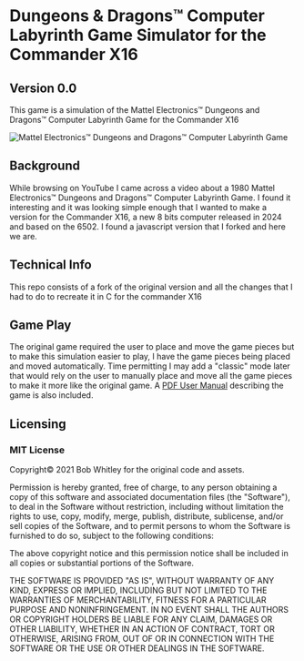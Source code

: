 # Dungeons &amp; Dragons&trade; Computer Labyrinth Game Simulator for the Commander X16

## Version 0.0

This game is a simulation of the Mattel Electronics&trade; Dungeons and Dragons&trade; Computer Labyrinth Game for the Commander X16

![Mattel Electronics&trade; Dungeons and Dragons&trade; Computer Labyrinth Game](images/featuredImage.jpg)

## Background

While browsing on YouTube I came across a video about a 1980 Mattel Electronics&trade; Dungeons and Dragons&trade; Computer Labyrinth Game. I found it interesting and it was looking simple enough that I wanted to make a version for the Commander X16, a new 8 bits computer released in 2024 and based on the 6502. I found a javascript version that I forked and here we are.

## Technical Info

This repo consists of a fork of the original version and all the changes that I had to do to recreate it in C for the commander X16

## Game Play

The original game required the user to place and move the game pieces but to make this simulation easier to play, I have the game pieces being placed and moved automatically. Time permitting I may add a "classic" mode later that would rely on the user to manually place and move all the game pieces to make it more like the original game. A [PDF User Manual](./assets/gameManual.pdf) describing the game is also included.

## Licensing

### MIT License

Copyright&copy; 2021 Bob Whitley for the original code and assets.

Permission is hereby granted, free of charge, to any person obtaining a copy of this software and associated documentation files (the "Software"), to deal in the Software without restriction, including without limitation the rights to use, copy, modify, merge, publish, distribute, sublicense, and/or sell copies of the Software, and to permit persons to whom the Software is furnished to do so, subject to the following conditions:

The above copyright notice and this permission notice shall be included in all copies or substantial portions of the Software.

THE SOFTWARE IS PROVIDED "AS IS", WITHOUT WARRANTY OF ANY KIND, EXPRESS OR IMPLIED, INCLUDING BUT NOT LIMITED TO THE WARRANTIES OF MERCHANTABILITY, FITNESS FOR A PARTICULAR PURPOSE AND NONINFRINGEMENT. IN NO EVENT SHALL THE AUTHORS OR COPYRIGHT HOLDERS BE LIABLE FOR ANY CLAIM, DAMAGES OR OTHER LIABILITY, WHETHER IN AN ACTION OF CONTRACT, TORT OR OTHERWISE, ARISING FROM, OUT OF OR IN CONNECTION WITH THE SOFTWARE OR THE USE OR OTHER DEALINGS IN THE SOFTWARE.
